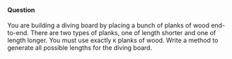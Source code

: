 #### Question

You are building a diving board by placing a bunch of planks of wood end-to-end. There are two types of planks, one of length shorter and one of length longer. You must use exactly `K` planks of wood. Write a method to generate all possible lengths for the diving board.
